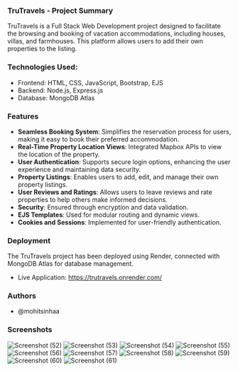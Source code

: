 ### TruTravels - Project Summary
TruTravels is a Full Stack Web Development project designed to facilitate the browsing and booking of vacation accommodations, including houses, villas, and farmhouses. This platform allows users to add their own properties to the listing. 

### Technologies Used:
* Frontend: HTML, CSS, JavaScript, Bootstrap, EJS
* Backend: Node.js, Express.js
* Database: MongoDB Atlas

### Features
- **Seamless Booking System**: Simplifies the reservation process for users, making it easy to book their preferred accommodation.
- **Real-Time Property Location Views**: Integrated Mapbox APIs to view the location of the property.
- **User Authentication**: Supports secure login options, enhancing the user experience and maintaining data security.
- **Property Listings**: Enables users to add, edit, and manage their own property listings.
- **User Reviews and Ratings**: Allows users to leave reviews and rate properties to help others make informed decisions.
- **Security**: Ensured through encryption and data validation.
- **EJS Templates**: Used for modular routing and dynamic views.
- **Cookies and Sessions**: Implemented for user-friendly authentication.

### Deployment 
The TruTravels project has been deployed using Render, connected with MongoDB Atlas for database management.
* Live Application: https://trutravels.onrender.com/
### Authors 
* @mohitsinhaa <br />
### Screenshots
![Screenshot (52)](https://github.com/user-attachments/assets/eb0474cf-970c-4fab-9f1d-95ab82c17030)
![Screenshot (53)](https://github.com/user-attachments/assets/6f9155e3-a310-4357-9ca6-fe909b263079)
![Screenshot (54)](https://github.com/user-attachments/assets/0c0d29dd-cb0e-4069-a31f-02e8c1d01e41)
![Screenshot (55)](https://github.com/user-attachments/assets/68fb55f4-ec9b-4eac-a6aa-015773ceb490)
![Screenshot (56)](https://github.com/user-attachments/assets/e96e4c67-5ddd-45a6-9520-59bcc46bc859)
![Screenshot (57)](https://github.com/user-attachments/assets/af60585a-a52b-44d7-877f-083042097ccf)
![Screenshot (58)](https://github.com/user-attachments/assets/01b3be54-aa8c-4c69-b249-1d30d3821aab)
![Screenshot (59)](https://github.com/user-attachments/assets/56fa1d5a-bba4-4b81-acb5-a1975e54ab2b)
![Screenshot (60)](https://github.com/user-attachments/assets/f73a2f3e-a8e4-4a16-994f-67ad5d2b9616)
![Screenshot (61)](https://github.com/user-attachments/assets/45d0e83e-7d5a-4c21-bef7-7b82aaaa196f)



